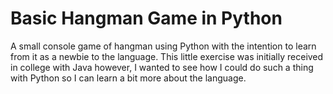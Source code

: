 # Basic Hangman Game in Python
A small console game of hangman using Python with the intention to learn from it as a newbie to the language.
This little exercise was initially received in college with Java however, I wanted to see how I could do such a thing with Python so I can learn a bit more about the language.
